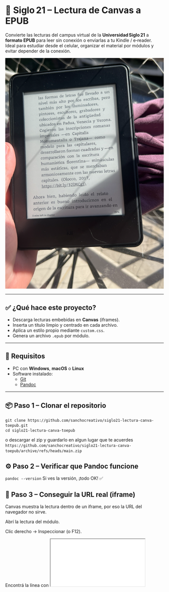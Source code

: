 # 📘 Siglo 21 – Lectura de Canvas a EPUB

Convierte las lecturas del campus virtual de la **Universidad Siglo 21** a **formato EPUB** para leer sin conexión o enviarlas a tu Kindle / e‑reader.  
Ideal para estudiar desde el celular, organizar el material por módulos y evitar depender de la conexión.

![Preview](https://raw.githubusercontent.com/sanchocreativo/siglo21-lectura-canva-toepub/refs/heads/main/Screenshot%202025-05-04%20144217.png)


---

## ✅ ¿Qué hace este proyecto?

- Descarga lecturas embebidas en **Canvas** (iframes).
- Inserta un título limpio y centrado en cada archivo.
- Aplica un estilo propio mediante `custom.css`.
- Genera un archivo `.epub` por módulo.

---

## 🧰 Requisitos

- PC con **Windows**, **macOS** o **Linux**  
- Software instalado:  
  - [Git](https://git-scm.com/downloads)  
  - [Pandoc](https://pandoc.org/installing.html)

---

## 📦 Paso 1 – Clonar el repositorio

```
git clone https://github.com/sanchocreativo/siglo21-lectura-canva-toepub.git
cd siglo21-lectura-canva-toepub
```
o descargar el zip y guardarlo en algun lugar que te acuerdes ```https://github.com/sanchocreativo/siglo21-lectura-canva-toepub/archive/refs/heads/main.zip```

## ⚙️ Paso 2 – Verificar que Pandoc funcione

```pandoc --version```
Si ves la versión, ¡todo OK! ✅

##  🔎 Paso 3 – Conseguir la URL real (iframe)
Canvas muestra la lectura dentro de un iframe, por eso la URL del navegador no sirve.

Abrí la lectura del módulo.

Clic derecho → Inspeccionar (o F12).

Encontrá la línea con <iframe src="...">:
![Cómo obtener la URL del iframe](https://raw.githubusercontent.com/sanchocreativo/siglo21-lectura-canva-toepub/main/Screenshot%202025-05-04%20132019.png)



```<iframe src="https://meca.ues21.edu.ar/canvas/0GRADO1A24/tipografia1/L1/index.html">```
Copiá la URL completa de src.
Esa es la URL que debe usar el script.


##  🚀 Paso 4 – Ejecutar el script
5.1 Dar permisos de ejecución

```chmod +x convert_to_epub.sh```
5.2 Lanzar el script
para esto vamos a necesitar abrir git bash y correr el archivo sh en la carpeta donde dejaste el codigo. Si descargaste el zip en chrome podes posicionarte en la carpeta download con el siguiente comando:
```cd Downloads```
y luego ejecutamos
```./convert_to_epub.sh```
esto va a correr y armar las 16 lecturas de epub:
![Cómo obtener la URL del iframe](![Cómo obtener la URL del iframe](https://raw.githubusercontent.com/sanchocreativo/siglo21-lectura-canva-toepub/main/Screenshot%202025-05-04%20132019.png))

##  🚀 Paso 5 Enviar al Kindle

Mandá el .epub a tu dirección @kindle.com
O usá la app oficial Send to Kindle
O sincronizá mediante cable con Calibre

